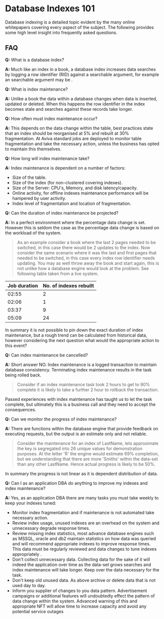# Database Indexes 101

Database indexing is a detailed topic evident by the many online whitepapers covering every aspect of the subject.  The following provides some high level insight into frequently asked questions.

## FAQ

**Q:** What is a database index?

**A:** Much like an index in a book, a database index increases data searches by logging a row identifier (RID) against a searchable argument, for example an searchable argument may be <vehicle registration>.

**Q:** What is index maintenance?

**A:** Unlike a book the data within a database changes when data is inserted, updated or deleted.  When this happens the row identifier in the index becomes stale and searches against these records take longer.

**Q:** How often must index maintenance occur?

**A:** This depends on the data change within the table, best practices state that an index should be reorganised at 5% and rebuilt at 30% fragmentation.  At Aviva standard jobs are deployed to monitor table fragmentation and take the necessary action, unless the business has opted to maintain this themselves.

**Q:** How long will index maintenance take?

**A:** Index maintenance is dependent on a number of factors:

- Size of the table.
- Size of the index (for non-clustered covering indexes).
- Size of the Server: CPU's, Memory, and disk latency/capacity.
- Online activity, for offline indexes maintenance performance will be hampered by user activity.
- Index level of fragmentation and location of fragmentation.

**Q:** Can the duration of index maintenance be projected?

**A:** In a perfect environment where the percentage data change is set.  However this is seldom the case as the percentage data change is based on the workload of the system.

> As an example consider a book where the last 2 pages needed to be switched, in this case there would be 2 updates to the index.  Now consider the same scenario where it was the last and first pages that needed to be switched, in this case every index row identifier needs updating.  You may as well throw away the book and start again, this is not unlike how a database engine would look at the problem.  See following table taken from a live system.

| Job duration | No. of indexes rebuilt |
|--------------|------------------------|
|    02:55     |  2                     |
|    02:06     |  1                     |
|    03:37     |  9                     |
|    05:09     | 24                     |

In summary it is not possible to pin down the exact duration of index maintenance, but a rough trend can be calculated from historical data, however considering the next question what would the appropriate action to this event?

**Q:** Can index maintenance be cancelled?

**A:** Short answer NO. Index maintenance is a logged transaction to maintain database consistency.  Terminating index maintenance results in the task being rolled back.

> Consider if an index maintenance task took 2 hours to get to 90% complete it is likely to take a further 2 hour to rollback the transaction.

Passed experiences with index maintenance has taught us to let the task complete, but ultimately this is a business call and they need to accept the consequences.

**Q:** Can we monitor the progress of index maintenance?

**A:** There are functions within the database engine that provide feedback on executing requests, but the output is an estimate only and not reliable.  

> Consider the maintenance for an index of LastName, lets approximate the key is segregated into 26 unique values for demonstration purposes. At the letter 'R' the engine would estimate  69% completion, but we understanding that there are more 'Smiths' within the data-set than any other LastName.  Hence actual progress is likely to be 50%.

In summary the progress is not linear as it is dependent distribution of data.

**Q:** Can I as an application DBA do anything to improve my indexes and index maintenance?

**A:** Yes, as an application DBA there are many tasks you must take weekly to keep your indexes tuned:

- Monitor index fragmentation and if maintenance is not automated take necessary action.
- Review index usage, unused indexes are an overhead on the system and unnecessary degrade response times.
- Review missing index statistics, most advance database engines such as MSSQL, oracle and db2 maintain statistics on how data was queried and will recommend appropriate indexes to improve response times.  This data must be regularly reviewed and data changes to tune indexes appropriately  .
- Don't collect unnecessary data.  Collecting data for the sake of it will indeed the application over time as the data-set grows searches and index maintenance will take longer.  Keep over the data necessary for the task.
- Don't keep old unused data.  As above archive or delete data that is not used day to day.
- Inform you supplier of changes to you data pattern.  Advertisement campaigns or additional features will undoubtedly effect the pattern of data change within the system. Advanced warning of this and appropriate NFT will allow time to increase capacity and avoid any potential service outages
